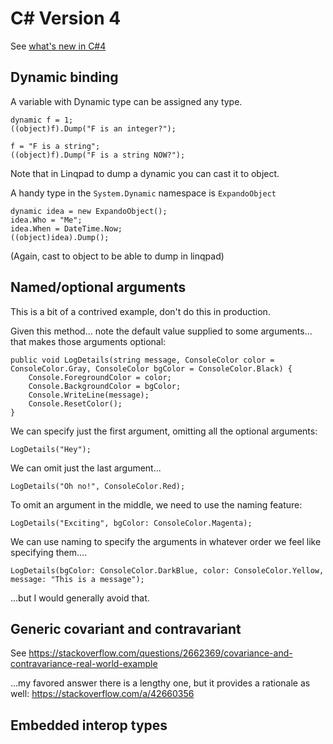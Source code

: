 # C# Version 4 

See [what's new in C#4](https://docs.microsoft.com/en-us/dotnet/csharp/whats-new/csharp-version-history#c-version-40)

## Dynamic binding


A variable with Dynamic type can be assigned any type.

	dynamic f = 1;
	((object)f).Dump("F is an integer?");

	f = "F is a string";
	((object)f).Dump("F is a string NOW?");
	
Note that in Linqpad to dump a dynamic you can cast it to object.

A handy type in the `System.Dynamic` namespace is `ExpandoObject`


	dynamic idea = new ExpandoObject();
    idea.Who = "Me";
	idea.When = DateTime.Now;
	((object)idea).Dump();
	
(Again, cast to object to be able to dump in linqpad)


## Named/optional arguments


This is a bit of a contrived example, don't do this in production.

Given this method... note the default value supplied to some arguments... that makes those arguments optional:


	public void LogDetails(string message, ConsoleColor color = ConsoleColor.Gray, ConsoleColor bgColor = ConsoleColor.Black) {
		Console.ForegroundColor = color;
		Console.BackgroundColor = bgColor;
		Console.WriteLine(message);
		Console.ResetColor();
	}

We can specify just the first argument, omitting all the optional arguments:

	LogDetails("Hey");
	
We can omit just the last argument... 
 	
	LogDetails("Oh no!", ConsoleColor.Red);

To omit an argument in the middle, we need to use the naming feature:
	
	LogDetails("Exciting", bgColor: ConsoleColor.Magenta);

We can use naming to specify the arguments in whatever order we feel like specifying them....


	LogDetails(bgColor: ConsoleColor.DarkBlue, color: ConsoleColor.Yellow, message: "This is a message");


...but I would generally avoid that.



## Generic covariant and contravariant



See <https://stackoverflow.com/questions/2662369/covariance-and-contravariance-real-world-example>

...my favored answer there is a lengthy one, but it provides a rationale as well: https://stackoverflow.com/a/42660356


## Embedded interop types

